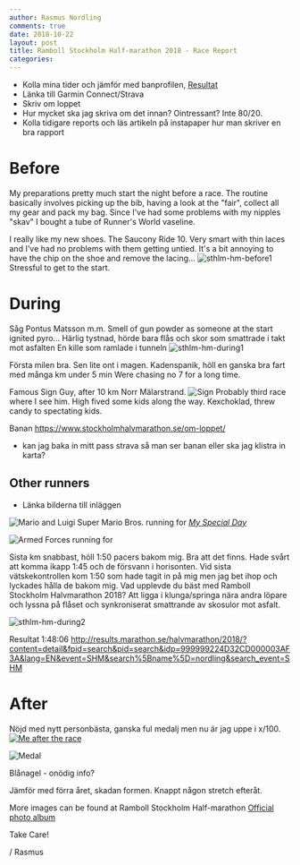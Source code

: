 ```yaml
---
author: Rasmus Nordling
comments: true
date: 2018-10-22
layout: post
title: Ramboll Stockholm Half-marathon 2018 - Race Report
categories:
---
```


- Kolla mina tider och jämför med banprofilen, [Resultat](http://results.marathon.se/halvmarathon/2018/?content=detail&fpid=favorites&pid=favorites&idp=999999224D32CD000003AF3A&lang=EN&event=SHM)
- Länka till Garmin Connect/Strava
- Skriv om loppet
- Hur mycket ska jag skriva om det innan? Ointressant? Inte 80/20.
- Kolla tidigare reports och läs artikeln på instapaper hur man skriver en bra rapport

# Before

My preparations pretty much start the night before a race. The routine basically involves picking up the bib, having a look at the "fair", collect all my gear and pack my bag.
Since I've had some problems with my nipples "skav" I bought a tube of Runner's World vaseline.


I really like my new shoes. The Saucony Ride 10. Very smart with thin laces and I've had no problems with them getting untied. It's a bit annoying to have the chip on the shoe and remove the lacing...
![sthlm-hm-before1](/assets/sthlm-hm-before1.jpg)
Stressful to get to the start.

# During

Såg Pontus Matsson m.m.
Smell of gun powder as someone at the start ignited pyro...
Härlig tystnad, hörde bara flås och skor som smattrade i takt mot asfalten
En kille som ramlade i tunneln
![sthlm-hm-during1](/assets/sthlm-hm-during1.jpeg)

Första milen bra. Sen lite ont i magen.
Kadenspanik, höll en ganska bra fart med många km under 5 min
Were chasing no 7 for a long time.

Famous Sign Guy, after 10 km Norr Mälarstrand. ![Sign](https://scontent-arn2-1.xx.fbcdn.net/v/t1.0-9/41827747_1877106532337444_8831767939691577344_n.jpg?_nc_cat=0&oh=d405d1e2a0a812a1373308920acc3ca4&oe=5C2C67A5 "Guy with sign")
Probably third race where I see him.
High fived some kids along the way.
Kexchoklad, threw candy to spectating kids.

Banan https://www.stockholmhalvmarathon.se/om-loppet/
- kan jag baka in mitt pass strava så man ser banan eller ska jag klistra in karta?

## Other runners

- Länka bilderna till inläggen

![Mario and Luigi](https://scontent-arn2-1.xx.fbcdn.net/v/t1.0-9/41991773_1877107835670647_683758797818167296_n.jpg?_nc_cat=0&oh=d6797ae8db2fe22c958e87c8dbd1d571&oe=5C62C430) Super Mario Bros. running for [*My Special Day*](https://www.minstoradag.org/om-oss/in-english/)

![Armed Forces](https://scontent-arn2-1.xx.fbcdn.net/v/t1.0-9/41786601_1877121152335982_4505146605871038464_o.jpg?_nc_cat=0&oh=8a489960671c027c942521ff63faab28&oe=5C2B8B63) running for 
[](https://www.facebook.com/stockholmhalfmarathon/photos/a.1877102709004493/1877121145669316/?type=3&theater)


Sista km snabbast, höll 1:50 pacers bakom mig.
Bra att det finns. Hade svårt att komma ikapp 1:45 och de försvann i horisonten. Vid sista vätskekontrollen kom 1:50 som hade tagit in på mig men jag bet ihop och lyckades hålla de bakom mig.
Vad upplevde du bäst med Ramboll Stockholm Halvmarathon 2018?
Att ligga i klunga/springa nära andra löpare och lyssna på flåset och synkroniserat smattrande av skosulor mot asfalt.

![sthlm-hm-during2](/assets/sthlm-hm-during2.jpg)

Resultat 1:48:06 http://results.marathon.se/halvmarathon/2018/?content=detail&fpid=search&pid=search&idp=999999224D32CD000003AF3A&lang=EN&event=SHM&search%5Bname%5D=nordling&search_event=SHM

# After

Nöjd med nytt personbästa, ganska ful medalj men nu är jag uppe i x/100.
[![Me after the race](/assets/sthlm-hm-after1.jpg "Me after the race")](/assets/sthlm-hm-after1.jpg)

![Medal](https://scontent-arn2-1.xx.fbcdn.net/v/t1.0-9/41797194_1877108369003927_5741715222792503296_n.jpg?_nc_cat=0&oh=4a2c4b9c29721bea57d52fb7ee3568b6&oe=5C1EDE16)

Blånagel - onödig info?

Jämför med förra året, skadan formen.
Knappt någon stretch efteråt.

More images can be found at Ramboll Stockholm Half-marathon [Official photo album](https://www.facebook.com/pg/stockholmhalfmarathon/photos/?tab=album&album_id=1877102709004493)

Take Care!

/ Rasmus